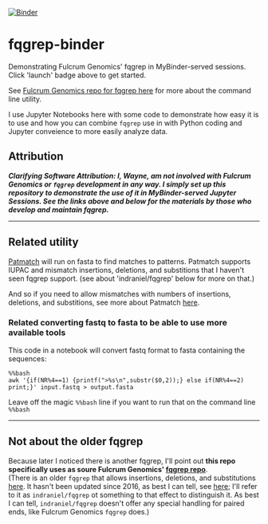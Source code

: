 [![Binder](https://mybinder.org/badge_logo.svg)](https://mybinder.org/v2/gh/fomightez/fqgrep-binder/HEAD?urlpath=%2Fdoc%2Ftree%2FDemonstrate+Fulcrum+Genomics+fqgrep.ipynb)

# fqgrep-binder
Demonstrating Fulcrum Genomics' fqgrep in MyBinder-served sessions.  
Click 'launch' badge above to get started.

See [Fulcrum Genomics repo for fqgrep here](https://github.com/fulcrumgenomics/fqgrep) for more about the command line utility.

I use Jupyter Notebooks here with some code to demonstrate how easy it is to use and how you can combine `fqgrep` use in with Python coding and Jupyter conveience to more easily analyze data.


## Attribution

***Clarifying Software Attribution: I, Wayne, am not involved with Fulcrum Genomics or `fqgrep` development in any way. I simply set up this repository to demonstrate the use of it in MyBinder-served Jupyter Sessions. See the links above and below for the materials by those who develop and maintain fqgrep.***

--------

## Related utility

[Patmatch](https://github.com/fomightez/patmatch-binder) will run on fasta to find matches to patterns. Patmatch supports IUPAC and mismatch insertions, deletions, and substitions that I haven't seen fqgrep support. (see about 'indraniel/fqgrep' below for more on that.)

And so if you need to allow mismatches with numbers of insertions, deletions, and substitions, see more about Patmatch [here](https://github.com/fomightez/patmatch-binder).


### Related converting fastq to fasta to be able to use more available tools

This code in a notebook will convert fastq format to fasta containing the sequences:

```shell
%%bash
awk '{if(NR%4==1) {printf(">%s\n",substr($0,2));} else if(NR%4==2) print;}' input.fastq > output.fasta
```

Leave off the magic `%%bash` line if you want to run that on the command line `%%bash`


--------

## Not about the older fqgrep

Because later I noticed there is another fqgrep, I'll point out **this repo specifically uses as soure Fulcrum Genomics' [fqgrep repo](https://github.com/fulcrumgenomics/fqgrep)**.   
(There is an older `fqgrep` that allows insertions, deletions, and substitutions [here](https://github.com/indraniel/fqgrep). It hasn't been updated since 2016, as best I can tell, see [here](https://github.com/indraniel/fqgrep/releases/tag/v0.4.4); I'll refer to it as `indraniel/fqgrep` ot something to that effect to distinguish it. As best I can tell, `indraniel/fqgrep` doesn't offer any special handling for paired ends, like Fulcrum Genomics `fqgrep` does.)
